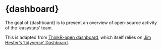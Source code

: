 
<!-- README.md is generated from README.Rmd. Please edit that file -->

# {dashboard}

<!-- badges: start -->
<!-- badges: end -->

The goal of {dashboard} is to present an overview of open-source
activity of the ‘easystats’ team.

This is adapted from [ThinkR-open
dashboard](https://github.com/ThinkR-open/thinkrdashboard), which itself
relies on [Jim Hester’s ‘tidyverse’
Dashboard](https://github.com/jimhester/tidyversedashboard).
